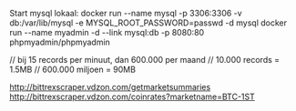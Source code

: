 Start mysql lokaal:
docker run --name mysql -p 3306:3306 -v db:/var/lib/mysql -e MYSQL_ROOT_PASSWORD=passwd -d mysql
docker run --name myadmin -d --link mysql:db -p 8080:80 phpmyadmin/phpmyadmin 


// bij 15 records per minuut, dan 600.000 per maand 
// 10.000 records = 1.5MB
// 600.000 miljoen = 90MB

http://bittrexscraper.vdzon.com/getmarketsummaries
http://bittrexscraper.vdzon.com/coinrates?marketname=BTC-1ST